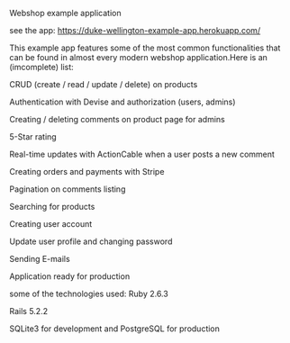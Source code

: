 Webshop example application



see the app: https://duke-wellington-example-app.herokuapp.com/


This example app features some of the most common functionalities that can be found in almost every modern webshop application.Here is an (imcomplete) list:

CRUD (create / read / update / delete) on products

Authentication with Devise and authorization (users, admins)

Creating / deleting comments on product page for admins

5-Star rating

Real-time updates with ActionCable when a user posts a new comment

Creating orders and payments with Stripe

Pagination on comments listing

Searching for products

Creating user account

Update user profile and changing password

Sending E-mails

Application ready for production


some of the technologies used:
Ruby 2.6.3

Rails 5.2.2

SQLite3 for development and PostgreSQL for production


